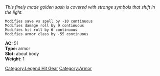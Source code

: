 *This finely made golden sash is covered with strange symbols that shift
in the light.*

`Modifies save vs spell by -10 continuous`  
`Modifies damage roll by 9 continuous`  
`Modifies hit roll by 6 continuous`  
`Modifies armor class by -55 continuous`

**AC:** 51  
**Type:** armor  
**Slot:** about body  
**Weight:** 1  

[Category:Legend Hit Gear](Category:Legend_Hit_Gear "wikilink")
[Category:Armor](Category:Armor "wikilink")
